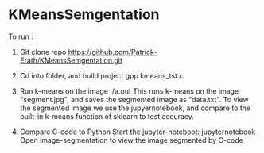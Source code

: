 # KMeansSemgentation

To run :

1. Git clone repo
<sh>https://github.com/Patrick-Erath/KMeansSemgentation.git</sh>

2. Cd into folder, and build project
<sh>gpp kmeans_tst.c</sh>

3. Run k-means on the image
<sh>./a.out</sh>
This runs k-means on the image "segment.jpg", and saves the segmented image as "data.txt". To view the segmented image we use the jupyernotebook, and compare to the built-in k-means function of sklearn to test accuracy.

4. Compare C-code to Python
Start the jupyter-noteboot: 
<sh>jupyternotebook</sh>
Open image-segmentation to view the image segmented by C-code
